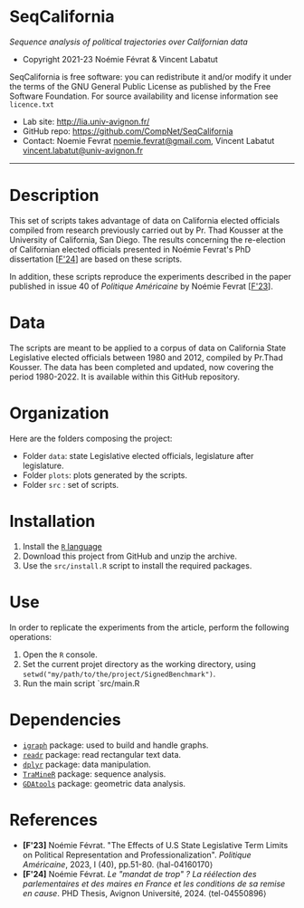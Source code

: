 SeqCalifornia
==================
*Sequence analysis of political trajectories over Californian data*

* Copyright 2021-23 Noémie Févrat & Vincent Labatut 

SeqCalifornia is free software: you can redistribute it and/or modify it under the terms of the GNU General Public License as published by the Free Software Foundation. For source availability and license information see `licence.txt`

* Lab site: http://lia.univ-avignon.fr/
* GitHub repo: https://github.com/CompNet/SeqCalifornia
* Contact: Noemie Fevrat <noemie.fevrat@gmail.com>, Vincent Labatut <vincent.labatut@univ-avignon.fr>

-----------------------------------------------------------------------

# Description
This set of scripts takes advantage of data on California elected officials compiled from research previously carried out by Pr. Thad Kousser at the University of California, San Diego. The results concerning the re-election of Californian elected officials presented in Noémie Fevrat's PhD dissertation [[F'24](#references)] are based on these scripts.

In addition, these scripts reproduce the experiments described in the paper published in issue 40 of *Politique Américaine* by Noémie Fevrat [[F'23](#references)]. 


# Data
The scripts are meant to be applied to a corpus of data on California State Legislative elected officials between 1980 and 2012, compiled by Pr.Thad Kousser. The data has been completed and updated, now covering the period 1980-2022. It is available within this GitHub repository. 


# Organization
Here are the folders composing the project:
* Folder `data`: state Legislative elected officials, legislature after legislature.
* Folder `plots`: plots generated by the scripts.
* Folder `src` : set of scripts.


# Installation
1. Install the [`R` language](https://www.r-project.org/)
2. Download this project from GitHub and unzip the archive.
3. Use the `src/install.R` script to install the required packages.


# Use
In order to replicate the experiments from the article, perform the following operations:

1. Open the `R` console.
2. Set the current projet directory as the working directory, using `setwd("my/path/to/the/project/SignedBenchmark")`.
3. Run the main script `src/main.R


# Dependencies
* [`igraph`](http://igraph.org/r/) package: used to build and handle graphs.
* [`readr`](https://cran.r-project.org/web/packages/readr/index.html) package: read rectangular text data.
* [`dplyr`](https://cran.r-project.org/web/packages/dplyr/index.html) package: data manipulation.
* [`TraMineR`]([https://cran.r-project.org/web/packages/dplyr/index.html](http://traminer.unige.ch/)) package: sequence analysis.
* [`GDAtools`](https://cran.r-project.org/web/packages/GDAtools/index.html) package: geometric data analysis.


# References
* **[F'23]** Noémie Févrat. "The Effects of U.S State Legislative Term Limits on Political Representation and Professionalization". *Politique Américaine*, 2023, I (40), pp.51-80. ⟨hal-04160170⟩
* **[F'24]** Noémie Févrat. *Le "mandat de trop" ? La réélection des parlementaires et des maires en France et les conditions de sa remise en cause*. PHD Thesis, Avignon Université, 2024. ⟨tel-04550896⟩
